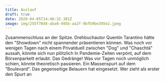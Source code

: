 ```yaml
---
title: Auslauf
draft: true
date: 2020-04-05T14:48:32.381Z
image: img/255f70d4-aba0-495b-aa2f-9bfb9be395e2.jpeg
---
```

Zusammenschluss an der Spitze. Drehbuchautor Quentin Tarantino hätte den "Showdown" nicht spannender präsentieren können. Was noch vor wenigen Tagen nach einem Privatduell zwischen "Dog" und "Chaschtä" aussah, könnte sich nun plötzlich In Pandemie-Zeiten verpönt, auf dem Börsenparkett erlaubt. Das Gedränge! Was vor Tagen noch unmöglich schien, könnte theoretisch passieren. Ein Massenspurt auf dem "Boulevard". Das gegenseitige Belauern hat eingesetzt. Wer zieht als erster den Spurt an